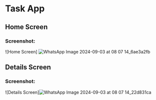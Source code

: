 # Task App


## Home Screen


### Screenshot:
![Home Screen]
![WhatsApp Image 2024-09-03 at 08 07 14_6ae3a2fb](https://github.com/user-attachments/assets/9a42ad3b-6d56-4ee1-9609-ceff9b501fb9)

## Details Screen


### Screenshot:
![Details Screen]![WhatsApp Image 2024-09-03 at 08 07 14_22d831ca](https://github.com/user-attachments/assets/3af8edab-056b-4a2d-abc9-ab9a17bef20e)


